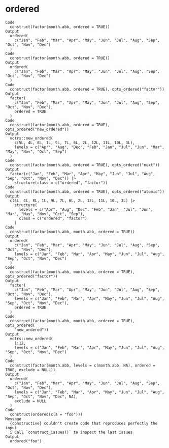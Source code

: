 # ordered

    Code
      construct(factor(month.abb, ordered = TRUE))
    Output
      ordered(
        c("Jan", "Feb", "Mar", "Apr", "May", "Jun", "Jul", "Aug", "Sep", "Oct", "Nov", "Dec")
      )
    Code
      construct(factor(month.abb, ordered = TRUE))
    Output
      ordered(
        c("Jan", "Feb", "Mar", "Apr", "May", "Jun", "Jul", "Aug", "Sep", "Oct", "Nov", "Dec")
      )
    Code
      construct(factor(month.abb, ordered = TRUE), opts_ordered("factor"))
    Output
      factor(
        c("Jan", "Feb", "Mar", "Apr", "May", "Jun", "Jul", "Aug", "Sep", "Oct", "Nov", "Dec"),
        ordered = TRUE
      )
    Code
      construct(factor(month.abb, ordered = TRUE), opts_ordered("new_ordered"))
    Output
      vctrs::new_ordered(
        c(5L, 4L, 8L, 1L, 9L, 7L, 6L, 2L, 12L, 11L, 10L, 3L),
        levels = c("Apr", "Aug", "Dec", "Feb", "Jan", "Jul", "Jun", "Mar", "May", "Nov", "Oct", "Sep")
      )
    Code
      construct(factor(month.abb, ordered = TRUE), opts_ordered("next"))
    Output
      factor(c("Jan", "Feb", "Mar", "Apr", "May", "Jun", "Jul", "Aug", "Sep", "Oct", "Nov", "Dec")) |>
        structure(class = c("ordered", "factor"))
    Code
      construct(factor(month.abb, ordered = TRUE), opts_ordered("atomic"))
    Output
      c(5L, 4L, 8L, 1L, 9L, 7L, 6L, 2L, 12L, 11L, 10L, 3L) |>
        structure(
          levels = c("Apr", "Aug", "Dec", "Feb", "Jan", "Jul", "Jun", "Mar", "May", "Nov", "Oct", "Sep"),
          class = c("ordered", "factor")
        )
    Code
      construct(factor(month.abb, month.abb, ordered = TRUE))
    Output
      ordered(
        c("Jan", "Feb", "Mar", "Apr", "May", "Jun", "Jul", "Aug", "Sep", "Oct", "Nov", "Dec"),
        levels = c("Jan", "Feb", "Mar", "Apr", "May", "Jun", "Jul", "Aug", "Sep", "Oct", "Nov", "Dec")
      )
    Code
      construct(factor(month.abb, month.abb, ordered = TRUE), opts_ordered("factor"))
    Output
      factor(
        c("Jan", "Feb", "Mar", "Apr", "May", "Jun", "Jul", "Aug", "Sep", "Oct", "Nov", "Dec"),
        levels = c("Jan", "Feb", "Mar", "Apr", "May", "Jun", "Jul", "Aug", "Sep", "Oct", "Nov", "Dec"),
        ordered = TRUE
      )
    Code
      construct(factor(month.abb, month.abb, ordered = TRUE), opts_ordered(
        "new_ordered"))
    Output
      vctrs::new_ordered(
        1:12,
        levels = c("Jan", "Feb", "Mar", "Apr", "May", "Jun", "Jul", "Aug", "Sep", "Oct", "Nov", "Dec")
      )
    Code
      construct(factor(month.abb, levels = c(month.abb, NA), ordered = TRUE, exclude = NULL))
    Output
      ordered(
        c("Jan", "Feb", "Mar", "Apr", "May", "Jun", "Jul", "Aug", "Sep", "Oct", "Nov", "Dec"),
        levels = c("Jan", "Feb", "Mar", "Apr", "May", "Jun", "Jul", "Aug", "Sep", "Oct", "Nov", "Dec", NA),
        exclude = NULL
      )
    Code
      construct(ordered(c(a = "foo")))
    Message
      {constructive} couldn't create code that reproduces perfectly the input
      i Call `construct_issues()` to inspect the last issues
    Output
      ordered("foo")

